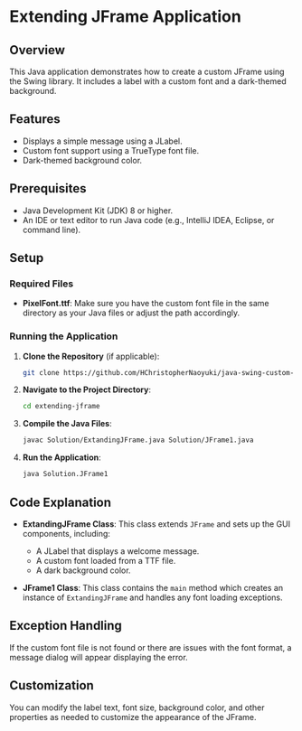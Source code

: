 # Extending JFrame Application

## Overview
This Java application demonstrates how to create a custom JFrame using the Swing library. It includes a label with a custom font and a dark-themed background. 

## Features
- Displays a simple message using a JLabel.
- Custom font support using a TrueType font file.
- Dark-themed background color.

## Prerequisites
- Java Development Kit (JDK) 8 or higher.
- An IDE or text editor to run Java code (e.g., IntelliJ IDEA, Eclipse, or command line).

## Setup

### Required Files
- **PixelFont.ttf**: Make sure you have the custom font file in the same directory as your Java files or adjust the path accordingly.

### Running the Application
1. **Clone the Repository** (if applicable):
   ```bash
   git clone https://github.com/HChristopherNaoyuki/java-swing-custom-font-app-demo.git
   ```
   
2. **Navigate to the Project Directory**:
   ```bash
   cd extending-jframe
   ```

3. **Compile the Java Files**:
   ```bash
   javac Solution/ExtandingJFrame.java Solution/JFrame1.java
   ```

4. **Run the Application**:
   ```bash
   java Solution.JFrame1
   ```

## Code Explanation
- **ExtandingJFrame Class**: This class extends `JFrame` and sets up the GUI components, including:
  - A JLabel that displays a welcome message.
  - A custom font loaded from a TTF file.
  - A dark background color.

- **JFrame1 Class**: This class contains the `main` method which creates an instance of `ExtandingJFrame` and handles any font loading exceptions.

## Exception Handling
If the custom font file is not found or there are issues with the font format, a message dialog will appear displaying the error.

## Customization
You can modify the label text, font size, background color, and other properties as needed to customize the appearance of the JFrame.
